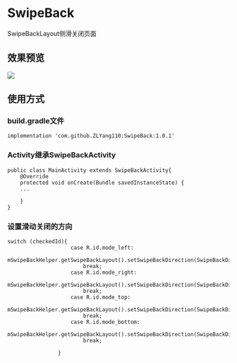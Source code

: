 # SwipeBack
SwipeBackLayout侧滑关闭页面

## 效果预览
![](https://github.com/ZLYang110/SwipeBack/tree/master/gif/1.gif)
## 使用方式
### build.gradle文件
```
implementation 'com.github.ZLYang110:SwipeBack:1.0.1'
```
### Activity继承SwipeBackActivity
```
public class MainActivity extends SwipeBackActivity{
    @Override
    protected void onCreate(Bundle savedInstanceState) {
	...

    }
}
```
### 设置滑动关闭的方向
```
switch (checkedId){
                    case R.id.mode_left:
                        mSwipeBackHelper.getSwipeBackLayout().setSwipeBackDirection(SwipeBackDirection.FROM_LEFT);
                        break;
                    case R.id.mode_right:
                        mSwipeBackHelper.getSwipeBackLayout().setSwipeBackDirection(SwipeBackDirection.FROM_RIGHT);
                        break;
                    case R.id.mode_top:
                        mSwipeBackHelper.getSwipeBackLayout().setSwipeBackDirection(SwipeBackDirection.FROM_TOP);
                        break;
                    case R.id.mode_bottom:
                        mSwipeBackHelper.getSwipeBackLayout().setSwipeBackDirection(SwipeBackDirection.FROM_BOTTOM);
                        break;

                }
```

